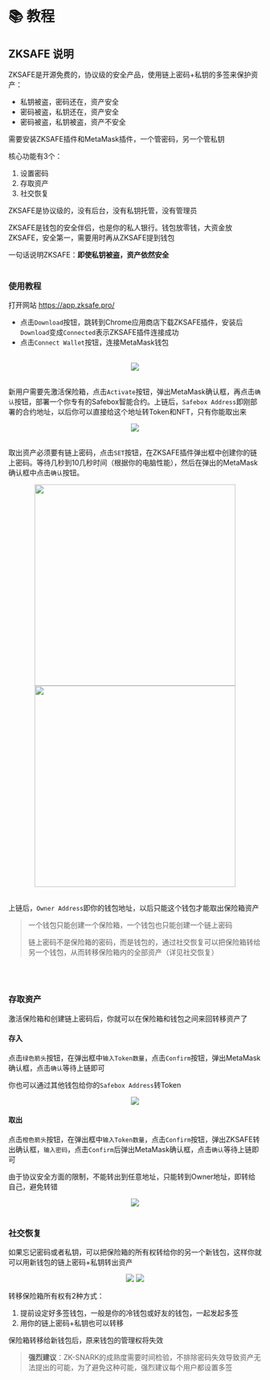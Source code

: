 # 📚 教程
## ZKSAFE 说明

ZKSAFE是开源免费的，协议级的安全产品，使用链上密码+私钥的多签来保护资产：
* 私钥被盗，密码还在，资产安全
* 密码被盗，私钥还在，资产安全
* 密码被盗，私钥被盗，资产不安全

需要安装ZKSAFE插件和MetaMask插件，一个管密码，另一个管私钥

核心功能有3个：
1. 设置密码
2. 存取资产
3. 社交恢复

ZKSAFE是协议级的，没有后台，没有私钥托管，没有管理员

ZKSAFE是钱包的安全伴侣，也是你的私人银行。钱包放零钱，大资金放ZKSAFE，安全第一，需要用时再从ZKSAFE提到钱包

一句话说明ZKSAFE：**即使私钥被盗，资产依然安全**
<br>
<br>

### 使用教程
打开网站 https://app.zksafe.pro/ 
* 点击`Download`按钮，跳转到Chrome应用商店下载ZKSAFE插件，安装后`Download`变成`Connected`表示ZKSAFE插件连接成功
* 点击`Connect Wallet`按钮，连接MetaMask钱包
<br>
<div align="center"><img src="../images/zksafe-tutorial-1.png"></div>
<br>

新用户需要先激活保险箱，点击`Activate`按钮，弹出MetaMask确认框，再点击`确认`按钮，部署一个你专有的Safebox智能合约。上链后，`Safebox Address`即刚部署的合约地址，以后你可以直接给这个地址转Token和NFT，只有你能取出来
<br>
<div align="center"><img src="../images/zksafe-tutorial-2.png"></div>
<br>

取出资产必须要有链上密码，点击`SET`按钮，在ZKSAFE插件弹出框中创建你的链上密码。等待几秒到10几秒时间（根据你的电脑性能），然后在弹出的MetaMask确认框中点击`确认`按钮。
<center>
<img src="../images/zksafe-tutorial-3.png", width="400px">
<img src="../images/zksafe-tutorial-4.png", width="400px">
</center>
<br>

上链后，`Owner Address`即你的钱包地址，以后只能这个钱包才能取出保险箱资产

>一个钱包只能创建一个保险箱，一个钱包也只能创建一个链上密码
>
>链上密码不是保险箱的密码，而是钱包的，通过社交恢复可以把保险箱转给另一个钱包，从而转移保险箱内的全部资产（详见社交恢复）

<br>
<br>

### 存取资产
激活保险箱和创建链上密码后，你就可以在保险箱和钱包之间来回转移资产了

#### 存入
点击`绿色箭头`按钮，在弹出框中`输入Token数量`，点击`Confirm`按钮，弹出MetaMask确认框，点击`确认`等待上链即可

你也可以通过其他钱包给你的`Safebox Address`转Token
<br>
<div align="center"><img src="../images/zksafe-tutorial-5.png"></div>

#### 取出
点击`橙色箭头`按钮，在弹出框中`输入Token数量`，点击`Confirm`按钮，弹出ZKSAFE转出确认框，`输入密码`，点击`Confirm`后弹出MetaMask确认框，点击`确认`等待上链即可

由于协议安全方面的限制，不能转出到任意地址，只能转到Owner地址，即转给自己，避免转错
<br>
<div align="center"><img src="../images/zksafe-tutorial-6.png"></div>
<br>

### 社交恢复
如果忘记密码或者私钥，可以把保险箱的所有权转给你的另一个新钱包，这样你就可以用新钱包的链上密码+私钥转出资产
<center>
<img src="../images/zksafe-tutorial-7.png">
<img src="../images/zksafe-tutorial-8.png">
</center>

转移保险箱所有权有2种方式：
1. 提前设定好多签钱包，一般是你的冷钱包或好友的钱包，一起发起多签
2. 用你的链上密码+私钥也可以转移

保险箱转移给新钱包后，原来钱包的管理权将失效

>**强烈建议**：ZK-SNARK的成熟度需要时间检验，不排除密码失效导致资产无法提出的可能，为了避免这种可能，强烈建议每个用户都设置多签

<br>
<br>